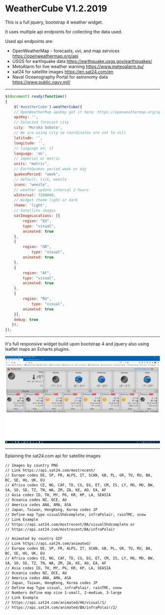 # WeatherCube V1.2.2019

This is a full jquery, bootstrap 4 weather widget.

It uses multiple api endpoints for collecting the data used.

Used api endpoints are:
- OpenWeatherMap - forecasts, uvi, and map services  https://openweathermap.org/api
- USGS for earthquake data  https://earthquake.usgs.gov/earthquakes/
- MetoAlarm for live weather warning  https://www.meteoalarm.eu/
- sat24 for satellite images  https://en.sat24.com/en
- Naval Oceanography Portal for astronomy data  https://www.public.navy.mil/
--------------------------------------------------------------

```javascript
$(document).ready(function()
{
    $('#weatherCube').weatherCube({
	// OpenWeatherMap apiKey get it here: https://openweathermap.org/api
	apiKey: '',
	// Selected forecast city
	city: 'Murska Sobota',
	// We are using city so coordinates are set to null
	latitude: '',
	longitude: '',
	// language en, sl
	language: 'en',
	// imperial or metric
	units: "metric",
	// EarthQuakes period week or day
	quakesPeriod: "week",
	// default, tick, weezle
	icons: "weezle",
	// weather update interval 2 hours
	wInterval: 7200000,
	// Widget theme light or dark
	theme: 'light',
	// Satellite images
	satImageLocations: [{
		region: "EU",
		type: "visual",
		animated: true
	},
	{
		region: "GR",
	        type: "visual",
		animated: true
	},
	{
		region: "AF",
		type: "visual",
		animated: true
	},
	{
		region: "RU",
	        type: "visual",
		animated: true
	}],
	debug: true
   });
});
```

----------------------------------------------------------------------------------
It's full responsive widget build upon bootstrap 4 and jquery also using leaflet maps an Echarts plugins. 

![Screenshot](screen.png)

---------------------------------------------------------------------------------
Eplaining the sat24.com api for satellite images
```
// Images by country PNG
// Link https://api.sat24.com/mostrecent/
// Europe codes DE, SP, FR, ALPS, IT, SCAN, GB, PL, GR, TU, RU, BA, BC, SE, HU, UK, EU
// Africa codes CE, NG, CAF, TD, CG, EG, ET, CM, IS, LY, MG, MO, BW, SA, SO, SD, TZ, TN, WA, ZM, ZA, KE, AO, EA, AF
// Asia codes ID, TH, MY, PG, KR, KP, LA, SEASIA
// Oceania codes NZ, OCE, AU
// America codes ANA, AMA, ASA
// Japan, Taiwan, HongKong, Korea codes JP
// Define map Type visual5hdcomplete, infraPolair, rainTMC, snow
// Link Example
// https://api.sat24.com/mostrecent/BA/visual5hdcomplete or
// https://api.sat24.com/mostrecent/BA/infraPolair
```
```
// Animated by country GIF
// Link https://api.sat24.com/animated/
// Europe codes DE, SP, FR, ALPS, IT, SCAN, GB, PL, GR, TU, RU, BA, BC, SE, HU, UK, EU
// Africa codes CE, NG, CAF, TD, CG, EG, ET, CM, IS, LY, MG, MO, BW, SA, SO, SD, TZ, TN, WA, ZM, ZA, KE, AO, EA, AF
// Asia codes ID, TH, MY, PG, KR, KP, LA, SEASIA
// Oceania codes NZ, OCE, AU
// America codes ANA, AMA, ASA
// Japan, Taiwan, HongKong, Korea codes JP
// Define map Type visual, infraPolair, rainTMC, snow
// Numbers define map size 1-small, 2-medium, 3-large
// Link Example
// https://api.sat24.com/animated/HU/visual/1/
// https://api.sat24.com/animated/BA/infraPolair/2/
```
